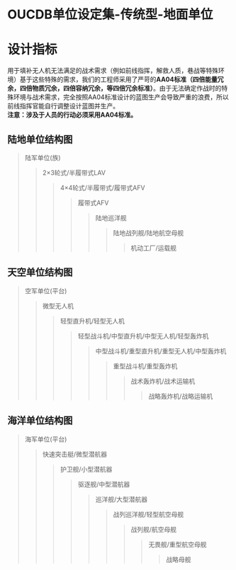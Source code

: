 # OUCDB单位设定集-传统型-地面单位

# 设计指标

用于填补无人机无法满足的战术需求（例如前线指挥，解救人质，巷战等特殊环境）基于这些特殊的需求，我们的工程师采用了严苛的**AA04标准（四倍能量冗余，四倍物质冗余，四倍容纳冗余，等四倍冗余标准）**。由于无法确定作战时的特殊环境与战术需求，完全按照AA04标准设计的蓝图生产会导致严重的浪费，所以前线指挥官能自行调整设计蓝图并生产。  
**注意：涉及于人员的行动必须采用AA04标准。**

## 陆地单位结构图

> 陆军单位(族)
> > 2×3轮式/半履带式LAV
> > > 4×4轮式/半履带式/履带式AFV
> > > > 履带式AFV
> > > > > 陆地巡洋舰
> > > > > > 陆地战列舰/陆地航空母舰
> > > > > > > 机动工厂/运载舰

## 天空单位结构图

> 空军单位(平台)
> > 微型无人机
> > > 轻型直升机/轻型无人机
> > > > 轻型战斗机/中型直升机/中型无人机/轻型轰炸机
> > > > > 中型战斗机/重型直升机/重型无人机/中型轰炸机
> > > > > > 重型战斗机/重型轰炸机
> > > > > > > 战术轰炸机/战术运输机
> > > > > > > > 战略轰炸机/战略运输机

## 海洋单位结构图

> 海军单位(平台)
> > 快速突击艇/微型潜航器
> > > 护卫舰/小型潜航器
> > > > 驱逐舰/中型潜航器
> > > > > 巡洋舰/大型潜航器
> > > > > > 战列巡洋舰/轻型航空母舰
> > > > > > > 战列舰/航空母舰
> > > > > > > > 无畏舰/重型航空母舰
> > > > > > > > > 战略母舰

